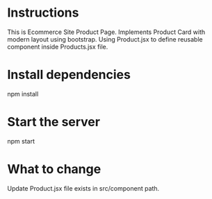 # Instructions

This is Ecommerce Site Product Page.
Implements Product Card with modern layout using bootstrap.
Using Product.jsx to define reusable component inside Products.jsx file.

# Install dependencies

npm install

# Start the server

npm start

# What to change
Update Product.jsx file exists in src/component path.
